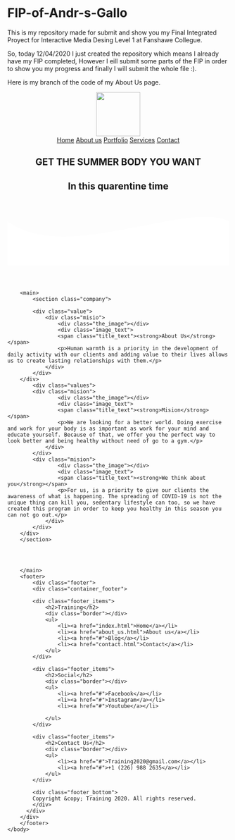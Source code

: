 # FIP-of-Andr-s-Gallo
This is my repository made for submit and show you my Final Integrated Proyect for Interactive Media Desing Level 1 at Fanshawe Collegue.

So, today 12/04/2020 I just created the repository which means I already have my FIP completed, However I eill submit some parts of the FIP in order to show you my progress and finally I will submit the whole file :).

Here is my branch of the code of my About Us page.

<!DOCTYPE html>
<html lang="en">
	<head>
		<meta charset="UTF-8">
		<title>Final Int. Proyect</title>
		<link rel="stylesheet" href="css/styles.css">
		<link href="https://fonts.googleapis.com/css?family=Anton&display=swap" rel="stylesheet">
		<link href="https://fonts.googleapis.com/css?family=Anton/Varela+Round&display=swap" rel="stylesheet">
		<link rel="stylesheet" href="https://maxcdn.bootstrapcdn.com/font-awesome/4.3.0/css/font-awesome.min.css">
		<link href="https://fonts.googleapis.com/css2?family=Viga&display=swap" rel="stylesheet">
	</head>
	<body>
		<header>
			<div class="logo">
			   <img src="images/icon.png" width="100" alt="">	
			</div>
			<nav>
				<a href="index.html">Home</a>
				<a href="about_us.html">About us</a>
				<a href="#">Portfolio</a>
				<a href="#">Services</a>
				<a href="contact.html">Contact</a>
			</nav>
			<section class="text_header">
				<h1>GET THE SUMMER BODY YOU WANT</h1>
				<h2>In this quarentine time</h2>
			</section>
			<div class= "wave" style="height: 150px; overflow: hidden;" ><svg viewBox="0 0 500 150" preserveAspectRatio="none" style="height: 100%; width: 100%;"><path d="M0.00,49.98 C130.64,148.52 400.39,2.47 500.00,49.98 L500.00,150.00 L0.00,150.00 Z" style="stroke: none; fill: white;"></path></svg></div>
		</header>


		<main>
			<section class="company">

			<div class="value">
				<div class="misio">
					<div class="the_image"></div>
					<div class="image_text">
					<span class="title_text"><strong>About Us</strong></span>
					<p>Human warmth is a priority in the development of daily activity with our clients and adding value to their lives allows us to create lasting relationships with them.</p>
				</div>
			</div>
		</div>
			<div class="values">
			<div class="mision">
					<div class="the_image"></div>
					<div class="image_text">
					<span class="title_text"><strong>Mision</strong></span>
					<p>We are looking for a better world. Doing exercise and work for your body is as important as work for your mind and educate yourself. Because of that, we offer you the perfect way to look better and being healthy without need of go to a gym.</p>
				</div>
			</div>
			<div class="mision">
					<div class="the_image"></div>
					<div class="image_text">
					<span class="title_text"><strong>We think about you</strong></span>
					<p>For us, is a priority to give our clients the awareness of what is happening. The spreading of COVID-19 is not the unique thing can kill you, sedentary lifestyle can too, so we have created this program in order to keep you healthy in this season you can not go out.</p>
				</div>
			</div>
		</div>
		</section>	



			
		</main>
		<footer>
			<div class="footer">
			<div class="container_footer">

			<div class="footer_items">	
				<h2>Training</h2>
				<div class="border"></div>
				<ul>
					<li><a href="index.html">Home</a></li>
					<li><a href="about_us.html">About us</a></li>
					<li><a href="#">Blog</a></li>
					<li><a href="contact.html">Contact</a></li>
				</ul>
			</div>

			<div class="footer_items">
				<h2>Social</h2>
				<div class="border"></div>
				<ul>
					<li><a href="#">Facebook</a></li>
					<li><a href="#">Instagram</a></li>
					<li><a href="#">Youtube</a></li>

				</ul>
			</div>
					
			<div class="footer_items">
				<h2>Contact Us</h2>
				<div class="border"></div>
				<ul>		
					<li><a href="#">Training2020@gmail.com</a></li>
					<li><a href="#">+1 (226) 988 2635</a></li>
				</ul>
			</div>

			<div class="footer_bottom">
			Copyright &copy; Training 2020. All rights reserved.
		    </div>
		  </div>
		</div>
		</footer>
	</body>
</html>


